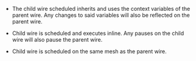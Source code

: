 - The child wire scheduled inherits and uses the context variables of the parent wire. Any changes to said variables will also be reflected on the parent wire.

- Child wire is scheduled and executes inline. Any pauses on the child wire will also pause the parent wire.

- Child wire is scheduled on the same mesh as the parent wire.